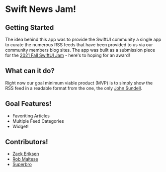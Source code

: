 # Swift News Jam!

## Getting Started
The idea behind this app was to provide the SwiftUI community a single app to curate the numerous RSS feeds that have been provided to us via our community members blog sites. The app was built as a submission piece for the [2021 Fall SwiftUI Jam](https://swiftuijam.com) - here's to hoping for an award!

## What can it do?
Right now our goal minimum viable product (MVP) is to simply show the RSS feed in a readable format from the one, the only [John Sundell](https://swiftbysundell). 

## Goal Features!
- Favoriting Articles
- Multiple Feed Categories
- Widget!

## Contributors!
- [Zack Eriksen](https://github.com/0xLeif)
- [Rob Maltese](https://github.com/haIIux)
- [Superbro](https://github.com/Superbro9)
